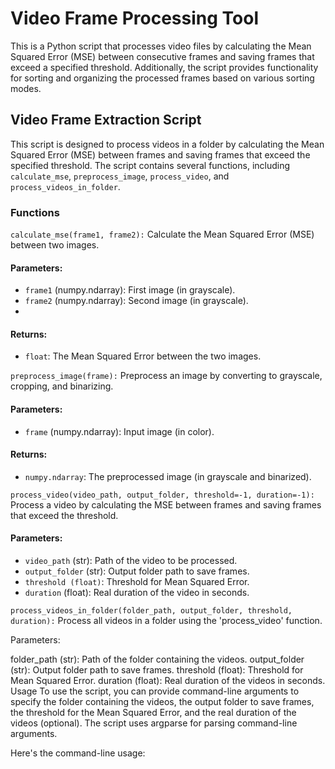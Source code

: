 # Video Frame Processing Tool

This is a Python script that processes video files by calculating the Mean Squared Error (MSE) between consecutive frames and saving frames that exceed a specified threshold. Additionally, the script provides functionality for sorting and organizing the processed frames based on various sorting modes.

## Video Frame Extraction Script

This script is designed to process videos in a folder by calculating the Mean Squared Error (MSE) between frames and saving frames that exceed the specified threshold. The script contains several functions, including `calculate_mse`, `preprocess_image`, `process_video`, and `process_videos_in_folder`.

### Functions

`calculate_mse(frame1, frame2):`
Calculate the Mean Squared Error (MSE) between two images.

#### Parameters:

- `frame1` (numpy.ndarray): First image (in grayscale).
- `frame2` (numpy.ndarray): Second image (in grayscale).
- 
#### Returns:

- `float`: The Mean Squared Error between the two images.

`preprocess_image(frame):`
Preprocess an image by converting to grayscale, cropping, and binarizing.

#### Parameters:

- `frame` (numpy.ndarray): Input image (in color).

#### Returns:

- `numpy.ndarray`: The preprocessed image (in grayscale and binarized).

`process_video(video_path, output_folder, threshold=-1, duration=-1):`
Process a video by calculating the MSE between frames and saving frames that exceed the threshold.

#### Parameters:

- `video_path` (str): Path of the video to be processed.
- `output_folder` (str): Output folder path to save frames.
- `threshold (float)`: Threshold for Mean Squared Error.
- `duration` (float): Real duration of the video in seconds.

`process_videos_in_folder(folder_path, output_folder, threshold, duration):`
Process all videos in a folder using the 'process_video' function.

Parameters:

folder_path (str): Path of the folder containing the videos.
output_folder (str): Output folder path to save frames.
threshold (float): Threshold for Mean Squared Error.
duration (float): Real duration of the videos in seconds.
Usage
To use the script, you can provide command-line arguments to specify the folder containing the videos, the output folder to save frames, the threshold for the Mean Squared Error, and the real duration of the videos (optional). The script uses argparse for parsing command-line arguments.

Here's the command-line usage:
